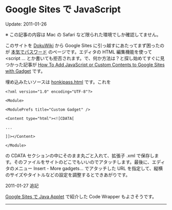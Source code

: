 Google Sites で JavaScript
=====

Update: 2011-01-26



※ この記事の内容は Mac の Safari など限られた環境でしか確認してません。



このサイトを [DokuWiki](http://www.dwug-jp.org/) から Google Sites に引っ越すにあたってまず困ったのが [本気でパスワード](https://sites.google.com/site/michinobumaeda/programming/honkipass) のページです。エディタの HTML 編集機能を使って <script ... とか書いても拒否されます。で、何か方法は？と探し始めてすぐに見つかった記事が [How To Add JavaScript or Custom Contents to Google Sites with Gadget](http://www.mydigitallife.info/2010/02/03/how-to-add-javascript-or-custom-contents-to-google-sites-with-gadget/) です。



埋め込みたいソースは [honkipass.html](https://sites.google.com/site/michinobumaeda/programming/honkipass/honkipass.html?attredirects=0) です。これを



`<?xml version="1.0" encoding="UTF-8"?>`

`<Module>`

`<ModulePrefs title="Custom Gadget" />`

`<Content type="html"><![CDATA[`

`...`

`]]></Content>`

`</Module>`



の CDATA セクションの中にそのまま丸ごと入れて、拡張子 .xml で保存します。そのファイルをサイトのどこでもいいのでアタッチします。最後に、エディタのメニュー Insert - More gadgets... でアタッチした URL を指定して、縦横のサイズやタイトルなどの設定を調整するとできあがりです。



2011-01-27 追記



[Google Sites で Java Applet](https://sites.google.com/site/michinobumaeda/cms/googlesitesjavaapplet) で紹介した Code Wrapper もよさそうです。



* * *

<!-- google\_ad\_client="pub-7953317888125639"; google\_ad\_host="pub-6693688277674466"; google\_ad\_width=468; google\_ad\_height=60; google\_ad\_format="468x60\_as"; google\_ad\_type="text\_image"; google\_color\_border="FFFFFF"; google\_color\_bg="FFFFFF"; google\_color\_link="000000"; google\_color\_url="0033CC"; google\_color\_text="444444"; //-->
